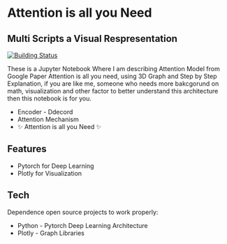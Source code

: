 # Attention is all you Need
## Multi Scripts a Visual Respresentation


[![Building Status](https://travis-ci.org/joemccann/dillinger.svg?branch=master)](https://travis-ci.org/joemccann/dillinger)

These is a Jupyter Notebook Where I am describing Attention Model from Google Paper Attention is all you need, using 3D Graph and Step by Step Explanation, if you are like me, someone who needs more bakcgorund on math, visualization and other factor to better understand this architecture then this notebook is for you. 

- Encoder - Ddecord
- Attention Mechanism
- ✨  Attention is all you Need ✨

## Features
- Pytorch for Deep Learning 
- Plotly for Visualization

## Tech

Dependence open source projects to work properly:

- Python - Pytorch Deep Learning Architecture
- Plotly - Graph Libraries 

